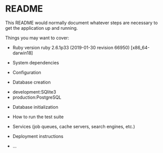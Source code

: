 # README

This README would normally document whatever steps are necessary to get the
application up and running.

Things you may want to cover:

* Ruby version
    ruby 2.6.1p33 (2019-01-30 revision 66950) [x86_64-darwin18]

* System dependencies

* Configuration

* Database creation
 - development:SQlite3
 - production:PostgreSQL

* Database initialization

* How to run the test suite

* Services (job queues, cache servers, search engines, etc.)

* Deployment instructions

* ...
